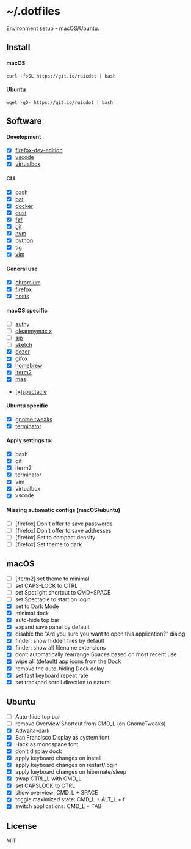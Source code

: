 # ~/.dotfiles

Environment setup - macOS/Ubuntu.

## Install

#### macOS

```
curl -fsSL https://git.io/ruicdot | bash
```

#### Ubuntu

```
wget -qO- https://git.io/ruicdot | bash
```

## Software

#### Development

- [x] [firefox-dev-edition](https://www.mozilla.org/en-GB/firefox/developer/)
- [x] [vscode](https://code.visualstudio.com/)
- [x] [virtualbox](https://www.virtualbox.org/wiki/Downloads)

#### CLI

- [x] [bash](https://www.gnu.org/software/bash/)
- [x] [bat](https://github.com/sharkdp/bat)
- [x] [docker](https://www.docker.com/)
- [x] [dust](https://github.com/bootandy/dust)
- [x] [fzf](https://github.com/junegunn/fzf)
- [x] [git](https://git-scm.com/)
- [x] [nvm](https://github.com/nvm-sh/nvm)
- [x] [python](https://www.python.org/)
- [x] [tig](https://github.com/jonas/tig)
- [x] [vim](https://www.vim.org/)

#### General use

- [x] [chromium](https://www.chromium.org/)
- [x] [firefox](https://www.mozilla.org/en-GB/firefox/new/)
- [x] [hosts](https://github.com/StevenBlack/hosts)

#### macOS specific

- [ ] [authy](https://authy.com/)
- [ ] [cleanmymac x](https://macpaw.com/cleanmymac)
- [ ] [sip](https://sipapp.io/)
- [ ] [sketch](https://www.sketch.com/)
- [x] [dozer](https://github.com/Mortennn/Dozer)
- [x] [gifox](https://gifox.io/)
- [x] [homebrew](https://brew.sh/)
- [x] [iterm2](https://www.iterm2.com/)
- [x] [mas](https://github.com/mas-cli/mas)
- [x][spectacle](https://www.spectacleapp.com/)

#### Ubuntu specific

- [x] [gnome tweaks](https://wiki.gnome.org/Apps/Tweaks)
- [x] [terminator](https://terminator-gtk3.readthedocs.io/en/latest/)

#### Apply settings to:

- [x] bash
- [x] git
- [x] iterm2
- [x] terminator
- [x] vim
- [x] virtualbox
- [x] vscode

#### Missing automatic configs (macOS/ubuntu)

- [ ] [firefox] Don't offer to save passwords
- [ ] [firefox] Don't offer to save addresses
- [ ] [firefox] Set to compact density
- [ ] [firefox] Set theme to dark

## macOS

- [ ] [iterm2] set theme to minimal
- [ ] set CAPS-LOCK to CTRL
- [ ] set Spotlight shortcut to CMD+SPACE
- [ ] set Spectacle to start on login
- [x] set to Dark Mode
- [x] minimal dock
- [x] auto-hide top bar
- [x] expand save panel by default
- [x] disable the “Are you sure you want to open this application?” dialog
- [x] finder: show hidden files by default
- [x] finder: show all filename extensions
- [x] don’t automatically rearrange Spaces based on most recent use
- [x] wipe all (default) app icons from the Dock
- [x] remove the auto-hiding Dock delay
- [x] set fast keyboard repeat rate
- [x] set trackpad scroll direction to natural

## Ubuntu

- [ ] Auto-hide top bar
- [ ] remove Overview Shortcut from CMD_L (on GnomeTweaks)
- [x] Adwaita-dark
- [x] San Francisco Display as system font
- [x] Hack as monospace font
- [x] don't display dock
- [x] apply keyboard changes on install
- [x] apply keyboard changes on restart/login
- [x] apply keyboard changes on hibernate/sleep
- [x] swap CTRL_L with CMD_L
- [x] set CAPSLOCK to CTRL
- [x] show overview: CMD_L + SPACE
- [x] toggle maximized state: CMD_L + ALT_L + f
- [x] switch applications: CMD_L + TAB

## License

MIT
